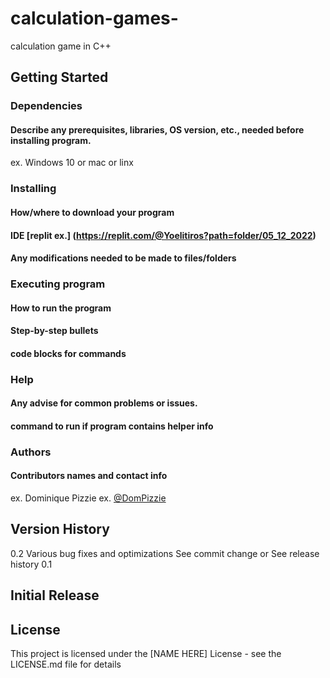 # calculation-games-
calculation game in C++
## Getting Started
### Dependencies
#### Describe any prerequisites, libraries, OS version, etc., needed before installing program.
ex. Windows 10 or mac or linx

### Installing
#### How/where to download your program
#### IDE [replit ex.] (https://replit.com/@Yoelitiros?path=folder/05_12_2022)
#### Any modifications needed to be made to files/folders

### Executing program
#### How to run the program
#### Step-by-step bullets
#### code blocks for commands

### Help
#### Any advise for common problems or issues.
#### command to run if program contains helper info

### Authors
#### Contributors names and contact info
ex. Dominique Pizzie
ex. [@DomPizzie](https://pages.github.com/)


## Version History
0.2
Various bug fixes and optimizations
See commit change or See release history
0.1

## Initial Release

## License
This project is licensed under the [NAME HERE] License - see the LICENSE.md file for details

